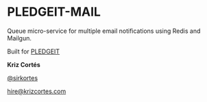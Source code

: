# PLEDGEIT-MAIL

Queue micro-service 
for multiple email notifications 
using Redis and Mailgun.

Built for [PLEDGEIT](https://goo.gl/CTp2vQ)

**Kriz Cortés** 

[@sirkortes](https://github.com/sirkortes)

[hire@krizcortes.com](mailto:hire@krizcortes.com)